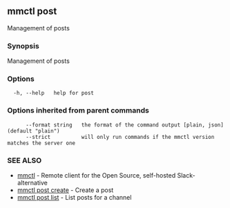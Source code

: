## mmctl post

Management of posts

### Synopsis

Management of posts

### Options

```
  -h, --help   help for post
```

### Options inherited from parent commands

```
      --format string   the format of the command output [plain, json] (default "plain")
      --strict          will only run commands if the mmctl version matches the server one
```

### SEE ALSO

* [mmctl](mmctl.md)	 - Remote client for the Open Source, self-hosted Slack-alternative
* [mmctl post create](mmctl_post_create.md)	 - Create a post
* [mmctl post list](mmctl_post_list.md)	 - List posts for a channel

